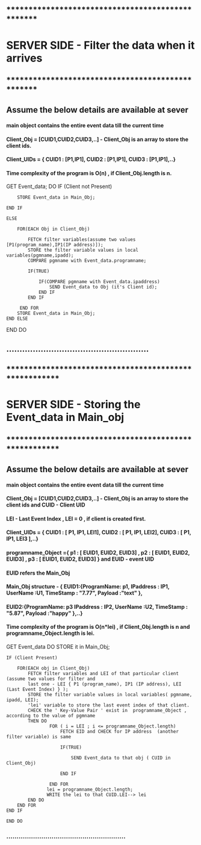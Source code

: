 ## *************************************************
#   SERVER SIDE - Filter the data when it arrives
## *************************************************
## Assume the below details are available at sever
#### main object contains the entire event data till the current time
#### Client_Obj = [CUID1,CUID2,CUID3,..] - Client_Obj is an array to store the client ids.
#### Client_UIDs = { CUID1 : [P1,IP1], CUID2 : [P1,IP1], CUID3 : [P1,IP1],..}

#### Time complexity of the program is O(n) , if Client_Obj.length is n. 

GET Event_data;
DO
    IF (Client not Present) 

        STORE Event_data in Main_Obj;

    END IF

    ELSE

        FOR(EACH Obj in Client_Obj)

            FETCH filter variables(assume two values [P1(program_name),IP1(IP address)]);
            STORE the filter variable values in local variables(pgmname,ipadd);
            COMPARE pgmname with Event_data.programname;

            IF(TRUE)

                IF(COMPARE pgmname with Event_data.ipaddress)
                    SEND Event_data to Obj (it's Client id);
                END IF                
            END IF

         END FOR
        STORE Event_data in Main_Obj;
    END ELSE
END DO



## ......................................................

## ******************************************************
#  SERVER SIDE - Storing the Event_data in Main_obj
## ******************************************************

## Assume the below details are available at sever
#### main object contains the entire event data till the current time
#### Client_Obj = [CUID1,CUID2,CUID3,..] - Client_Obj is an array to store the client ids and CUID - Client UID
#### LEI - Last Event Index , LEI = 0 , if client is created first. 
#### Client_UIDs = { CUID1 : [ P1, IP1, LEI1], CUID2 : [ P1, IP1, LEI2], CUID3 : [ P1, IP1, LEI3 ],..}
#### programname_Object ={ p1 : [ EUID1, EUID2, EUID3] , p2 : [ EUID1, EUID2, EUID3] , p3 : [ EUID1, EUID2, EUID3]  } and EUID - event UID
#### EUID refers the Main_Obj
#### Main_Obj structure - { EUID1:{ProgramName: p1, IPaddress : IP1, UserName :U1, TimeStamp : "7.77", Payload :"text" },
####                       EUID2:{ProgramName: p3 IPaddress : IP2, UserName :U2, TimeStamp : "5.87", Payload :"happy" },..}

#### Time complexity of the program is O(n*lei) , if Client_Obj.length is n and programname_Object.length is lei. 


GET Event_data
DO 
    STORE it in Main_Obj;
    
    IF (Client Present)
    
        FOR(EACH obj in Client_Obj)
            FETCH filter variables and LEI of that particular client (assume two values for filter and 
            last one - LEI { P1 (program_name), IP1 (IP address), LEI (Last Event Index) } );
            STORE the filter variable values in local variables( pgmname, ipadd, LEI);
            'lei' variable to store the last event index of that client.
            CHECK the ' Key-Value Pair ' exist in  programname_Object , according to the value of pgmname 
            THEN DO
                    FOR ( i = LEI ; i <= programname_Object.length)
                        FETCH EID and CHECK for IP address  (another filter variable) is same

                        IF(TRUE)

                            SEND Event_data to that obj ( CUID in Client_Obj)
                         
                        END IF

                    END FOR
                   lei = programname_Object.length;
                   WRITE the lei to that CUID.LEI--> lei
            END DO
        END FOR
    END IF

    END DO
### ..........................................................